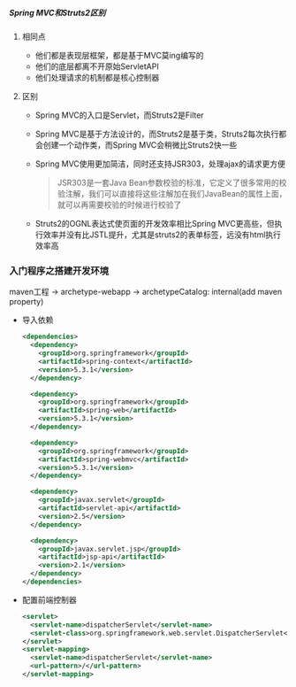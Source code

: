 ##### Spring MVC和Struts2区别

1. 相同点

   - 他们都是表现层框架，都是基于MVC莫ing编写的
   - 他们的底层都离不开原始ServletAPI
   - 他们处理请求的机制都是核心控制器

2. 区别

   - Spring  MVC的入口是Servlet，而Struts2是Filter

   - Spring MVC是基于方法设计的，而Struts2是基于类，Struts2每次执行都会创建一个动作类，而Spring MVC会稍微比Struts2快一些

   - Spring MVC使用更加简洁，同时还支持JSR303，处理ajax的请求更方便

     > JSR303是一套Java Bean参数校验的标准，它定义了很多常用的校验注解，我们可以直接将这些注解加在我们JavaBean的属性上面，就可以再需要校验的时候进行校验了

   - Struts2的OGNL表达式使页面的开发效率相比Spring MVC更高些，但执行效率并没有比JSTL提升，尤其是struts2的表单标签，远没有html执行效率高 


### 入门程序之搭建开发环境

maven工程 -> archetype-webapp -> archetypeCatalog: internal(add maven property)

- 导入依赖

  ```xml
  <dependencies>
    <dependency>
      <groupId>org.springframework</groupId>
      <artifactId>spring-context</artifactId>
      <version>5.3.1</version>
    </dependency>
  
    <dependency>
      <groupId>org.springframework</groupId>
      <artifactId>spring-web</artifactId>
      <version>5.3.1</version>
    </dependency>
  
    <dependency>
      <groupId>org.springframework</groupId>
      <artifactId>spring-webmvc</artifactId>
      <version>5.3.1</version>
    </dependency>
  
    <dependency>
      <groupId>javax.servlet</groupId>
      <artifactId>servlet-api</artifactId>
      <version>2.5</version>
    </dependency>
  
    <dependency>
      <groupId>javax.servlet.jsp</groupId>
      <artifactId>jsp-api</artifactId>
      <version>2.1</version>
    </dependency>
  </dependencies>
  ```

- 配置前端控制器

  ```xml
  <servlet>
    <servlet-name>dispatcherServlet</servlet-name>
    <servlet-class>org.springframework.web.servlet.DispatcherServlet</servlet-class>
  </servlet>
  <servlet-mapping>
    <servlet-name>dispatcherServlet</servlet-name>
    <url-pattern>/</url-pattern>
  </servlet-mapping>
  ```

  